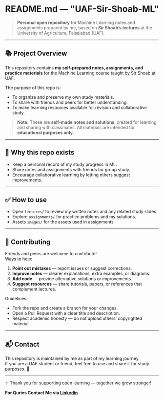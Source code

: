 # README.md — "UAF-Sir-Shoab-ML"

> **Personal open repository** for Machine Learning notes and assignments prepared by me, based on **Sir Shoab’s lectures** at the University of Agriculture, Faisalabad (UAF).

---

## 📚 Project Overview

This repository contains **my self-prepared notes, assignments, and practice materials** for the Machine Learning course taught by Sir Shoab at UAF.  

The purpose of this repo is:
- To organize and preserve my own study materials.
- To share with friends and peers for better understanding.
- To make learning resources available for revision and collaborative study.

> **Note:** These are **self-made notes and solutions**, created for learning and sharing with classmates. All materials are intended for **educational purposes only**.

---

## 🚀 Why this repo exists

- Keep a personal record of my study progress in ML.
- Share notes and assignments with friends for group study.
- Encourage collaborative learning by letting others suggest improvements.

---

## ✅ How to use

- Open `lectures/` to review my written notes and any related study slides.
- Explore `assignments/` for practice problems and my solutions.
- Assets `images/` for the assets used in assignments
---

## 🙌 Contributing

Friends and peers are welcome to contribute!  
Ways to help:
1. **Point out mistakes** — report issues or suggest corrections.
2. **Improve notes** — clearer explanations, extra examples, or diagrams.
3. **Add code** — provide alternative solutions or improvements.
4. **Suggest resources** — share tutorials, papers, or references that complement lectures.

Guidelines:
- Fork the repo and create a branch for your changes.
- Open a Pull Request with a clear title and description.
- Respect academic honesty — do not upload others’ copyrighted material.

---

## 📬 Contact

This repository is maintained by me as part of my learning journey.  
If you are a UAF student or friend, feel free to use and share it for study purposes. 🙌

---

✨ Thank you for supporting open learning — together we grow stronger!
<p><b>For Quries Contact Me via <a href="https://www.linkedin.com/in/muhammad-hamid-raza-082aa62ba">Linkedin</a></b></p>
